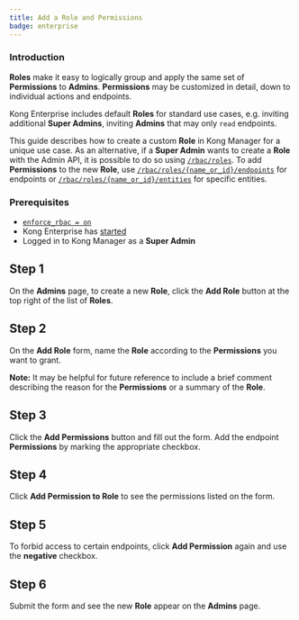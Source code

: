```yaml
---
title: Add a Role and Permissions
badge: enterprise
---
```


### Introduction

**Roles** make it easy to logically group and apply the same
set of **Permissions** to **Admins**. **Permissions** may be
customized in detail, down to individual actions and endpoints.

Kong Enterprise includes default **Roles** for standard
use cases, e.g. inviting additional **Super Admins**,
inviting **Admins** that may only `read` endpoints.

This guide describes how to create a custom **Role** in Kong
Manager for a unique use case. As an alternative, if a
**Super Admin** wants to create a **Role** with the Admin API,
it is possible to do so using
[`/rbac/roles`](/gateway/{{page.kong_version}}/admin-api/rbac/reference/#add-a-role).
To add **Permissions** to the new **Role**, use
[`/rbac/roles/{name_or_id}/endpoints`](/gateway/{{page.kong_version}}/admin-api/rbac/reference/#add-a-role-endpoint-permission)
for endpoints or
[`/rbac/roles/{name_or_id}/entities`](/gateway/{{page.kong_version}}/admin-api/rbac/reference/#add-a-role-entity-permission)
for specific entities.

### Prerequisites

* [`enforce_rbac = on`](/gateway/{{page.kong_version}}/reference/configuration/#enforce_rbac)
* Kong Enterprise has [started](/gateway/{{page.kong_version}}/plan-and-deploy/security/start-kong-securely/)
* Logged in to Kong Manager as a **Super Admin**

## Step 1

On the **Admins** page, to create a new **Role**, click the
**Add Role** button at the top right of the list of **Roles**.

## Step 2

On the **Add Role** form, name the **Role** according to the
**Permissions** you want to grant.

**Note:** It may be helpful for future reference to include
a brief comment describing the reason for the **Permissions** or
a summary of the **Role**.

## Step 3

Click the **Add Permissions** button and fill out the form. Add the endpoint **Permissions** by marking the appropriate checkbox.

## Step 4

Click **Add Permission to Role** to see the permissions listed on the form.

## Step 5

To forbid access to certain endpoints, click **Add Permission**
again and use the **negative** checkbox.

## Step 6

Submit the form and see the new **Role** appear on the
**Admins** page.
